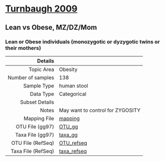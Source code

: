 # [Turnbaugh 2009]( ../docs/turnbaugh_twins.html )
## Lean vs Obese, MZ/DZ/Mom

### Lean or Obese individuals (monozygotic or dyzygotic twins or their mothers)

| Details                   |                                                           |
| ------------------------: |-----------------------------------------------------------|
| Topic Area                | Obesity                                                |
| Number of samples         | 138                                         |
| Sample Type               | human stool                                         |
| Data Type                 | Categorical                                           |
| Subset Details            |                                   |
| Notes                     | May want to control for ZYGOSITY                                         |
| Mapping File              | [mapping]( ../datasets/turnbaugh_twins/mapping-obese-lean-all.txt)        |
| OTU File (gg97)           | [OTU_gg]( ../datasets/turnbaugh_twins/gg/otutable.txt)          |
| Taxa File (gg97)          | [taxa_gg]( ../datasets/turnbaugh_twins/gg/taxatable.txt)        |
| OTU File (RefSeq)         | [OTU_refseq]( ../datasets/turnbaugh_twins/refseq/otutable.txt)  |
| Taxa File (RefSeq)        | [taxa_refseq]( ../datasets/turnbaugh_twins/refseq/taxatable.txt)|